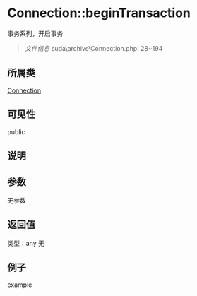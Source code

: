 # Connection::beginTransaction
事务系列，开启事务
> *文件信息* suda\archive\Connection.php: 28~194
## 所属类 

[Connection](../Connection.md)

## 可见性

  public  
## 说明



## 参数

无参数

## 返回值
类型：any
无

## 例子

example